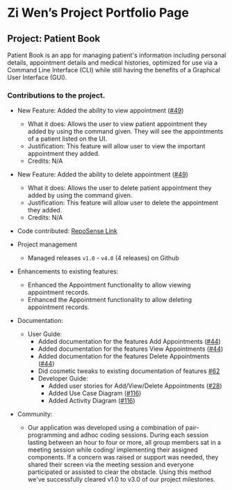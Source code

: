 # Zi Wen’s Project Portfolio Page

## Project: Patient Book 
Patient Book is an app for managing patient's information including personal details, appointment details and  medical histories, optimized for use via a Command Line Interface (CLI) while still having the benefits of a Graphical User Interface (GUI).

### Contributions to the project.


* New Feature: Added the ability to view appointment ([#49](https://github.com/AY2021S2-TIC4002-F18-4/tp2/pull/49))
  * What it does: Allows the user to view patient appointment they added by using the command given. They will see the appointments of a patient listed on the UI.
  * Justification: This feature will allow user to view the important appointment they added.
  * Credits: N/A
  
* New Feature: Added the ability to delete appointment ([#49](https://github.com/AY2021S2-TIC4002-F18-4/tp2/pull/49))
   * What it does: Allows the user to delete patient appointment they added by using the command given.
   * Justification: This feature will allow user to delete the appointment they added.
   * Credits: N/A

* Code contributed: [RepoSense Link](https://nus-tic4002-ay2021s2.github.io/tp-dashboard/?search=&sort=groupTitle&sortWithin=title&timeframe=commit&mergegroup=&groupSelect=groupByRepos&breakdown=true&checkedFileTypes=docs~functional-code~test-code~other&since=)
 
* Project management
  * Managed releases ```v1.0``` - ```v4.0``` (4 releases) on Github
 
* Enhancements to existing features:
  * Enhanced the Appointment functionality to allow viewing appointment records.
  * Enhanced the Appointment functionality to allow deleting appointment records.

* Documentation:
  * User Guide:
    * Added documentation for the features Add Appointments ([#44](https://github.com/AY2021S2-TIC4002-F18-4/tp2/pull/44))
    * Added documentation for the features View Appointments ([#44](https://github.com/AY2021S2-TIC4002-F18-4/tp2/pull/44))
    * Added documentation for the features Delete Appointments ([#44](https://github.com/AY2021S2-TIC4002-F18-4/tp2/pull/44))
    * Did cosmetic tweaks to existing documentation of features [#62](https://github.com/AY2021S2-TIC4002-F18-4/tp2/pull/62)
    * Developer Guide:
      * Added user stories for Add/View/Delete Appointments ([#28](https://github.com/AY2021S2-TIC4002-F18-4/tp2/pull/28))
      * Added Use Case Diagram ([#116](https://github.com/AY2021S2-TIC4002-F18-4/tp2/pull/116))
      * Added Activity Diagram ([#116](https://github.com/AY2021S2-TIC4002-F18-4/tp2/pull/116))
      
* Community:
  * Our application was developed using a combination of pair-programming and adhoc coding sessions. During each session lasting between an hour to four or more, all group members sat in a meeting session while coding/ implementing their assigned components. If a concern was raised or support was needed, they shared their screen via the meeting session and everyone participated or assisted to clear the obstacle. Using this method we've successfully cleared v1.0 to v3.0 of our project milestones. 
